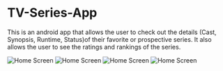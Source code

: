 # TV-Series-App
This is an android app that allows the user to check out the details (Cast, Synopsis, Runtime, Status)of their favorite or prospective series. It also allows the user to see the ratings and rankings of the series.

![Home Screen](demo_screens/Screenshot_20211028-165334.png)
![Home Screen](demo_screens/Screenshot_20211028-165343.png)
![Home Screen](demo_screens/Screenshot_20211028-165353.png)
![Home Screen](demo_screens/Screenshot_20211028-165406.png)
